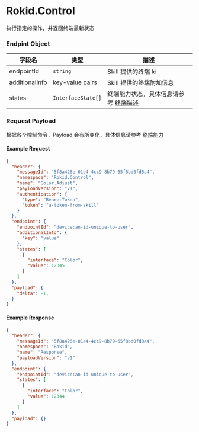 # Rokid.Control

执行指定的操作，并返回终端最新状态

### Endpint Object


字段名 | 类型 | 描述
--- | --- | ---
endpointId | `string` | Skill 提供的终端 Id
additionalInfo | key-value pairs | Skill 提供的终端附加信息
states | `InterfaceState[]` | 终端能力状态，具体信息请参考 [终端描述](./endpoint.md)


### Request Payload

根据各个控制命令，Payload 会有所变化，具体信息请参考 [终端能力](./rokid-interface.md)

#### Example Request
```json
{
  "header": {
    "messageId": "5f8a426e-01e4-4cc9-8b79-65f8bd0fd8a4",
    "namespace": "Rokid.Control",
    "name": "Color.Adjust",
    "payloadVersion": "v1",
    "authentication": {
      "type": "BearerToken",
      "token": "a-token-from-skill"
    }
  },
  "endpoint": {
    "endpointId": "device:an-id-unique-to-user",
    "additionalInfo": {
      "key": "value"
    },
    "states": [
      {
        "interface": "Color",
        "value": 12345
      }
    ]
  },
  "payload": {
    "delta": -1,
  }
}
```
#### Example Response
```json
{
  "header": {
    "messageId": "5f8a426e-01e4-4cc9-8b79-65f8bd0fd8a4",
    "namespace": "Rokid",
    "name": "Response",
    "payloadVersion": "v1"
  },
  "endpoint": {
    "endpointId": "device:an-id-unique-to-user",
    "states": [
      {
        "interface": "Color",
        "value": 12344
      }
    ]
  },
  "payload": {}
}
```
